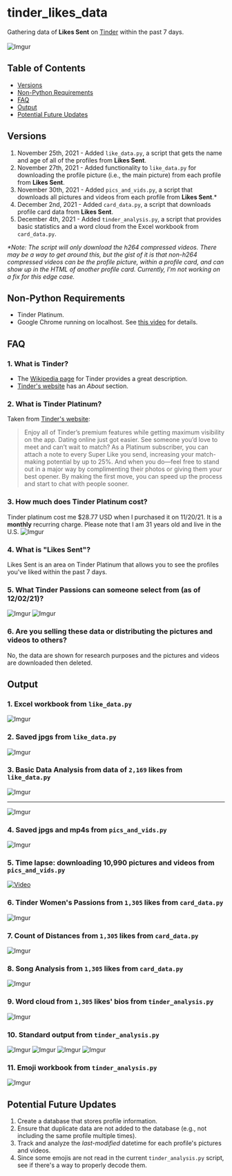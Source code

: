 # tinder_likes_data
Gathering data of **Likes Sent** on [Tinder](https://tinder.com/) within the past 7 days. <br><br>
![Imgur](https://imgur.com/hSVjccD.jpg)

## Table of Contents
- [Versions](#versions)
- [Non-Python Requirements](#non-python-requirements)
- [FAQ](#faq)
- [Output](#output)
- [Potential Future Updates](#potential-future-updates)

## Versions
1. November 25th, 2021 - Added `like_data.py`, a script that gets the name and age of all of the profiles from **Likes Sent**.
2. November 27th, 2021 - Added functionality to `like_data.py` for downloading the profile picture (i.e., the main picture) from each profile from **Likes Sent**.
3. November 30th, 2021 - Added `pics_and_vids.py`, a script that downloads all pictures and videos from each profile from **Likes Sent**.*
4. December 2nd, 2021 - Added `card_data.py`, a script that downloads profile card data from **Likes Sent**.
5. December 4th, 2021 - Added `tinder_analysis.py`, a script that provides basic statistics and a word cloud from the Excel workbook from `card_data.py`.

*\*Note: The script will only download the h264 compressed videos. There may be a way to get around this, but the gist of it is that non-h264 compressed videos can be the profile picture, within a profile card, and can show up in the HTML of another profile card. Currently, I'm not working on a fix for this edge case.*

## Non-Python Requirements
- Tinder Platinum.
- Google Chrome running on localhost. See [this video](https://youtu.be/FVumnHy5Tzo) for details.

## FAQ
### 1. What is Tinder?
- The [Wikipedia page](https://en.wikipedia.org/wiki/Tinder_(app)) for Tinder provides a great description.
- [Tinder's website](https://tinder.com/about-tinder) has an *About* section.

### 2. What is Tinder Platinum?
Taken from [Tinder's website](https://tinder.com/feature/platinum):
> Enjoy all of Tinder’s premium features while getting maximum visibility on the app. Dating online just got easier. See someone you’d love to meet and can’t wait to match? As a Platinum subscriber, you can attach a note to every Super Like you send, increasing your match-making potential by up to 25%. And when you do—feel free to stand out in a major way by complimenting their photos or giving them your best opener. By making the first move, you can speed up the process and start to chat with people sooner.

### 3. How much does Tinder Platinum cost?
Tinder platinum cost me $28.77 USD when I purchased it on 11/20/21. It is a **monthly** recurring charge. Please note that I am 31 years old and live in the U.S.
![Imgur](https://imgur.com/x7R0ruB.jpg)

### 4. What is "Likes Sent"?
Likes Sent is an area on Tinder Platinum that allows you to see the profiles you've liked within the past 7 days.

### 5. What Tinder Passions can someone select from (as of 12/02/21)?
![Imgur](https://imgur.com/3d1hBA8.jpg)
![Imgur](https://imgur.com/7uwIFnM.jpg)

### 6. Are you selling these data or distributing the pictures and videos to others?
No, the data are shown for research purposes and the pictures and videos are downloaded then deleted.

## Output
### 1. Excel workbook from `like_data.py`
![Imgur](https://imgur.com/6WjLKCs.jpg)

### 2. Saved jpgs from `like_data.py`
![Imgur](https://imgur.com/gD7bIJ4.jpg)

### 3. Basic Data Analysis from data of `2,169` likes from `like_data.py`
![Imgur](https://i.imgur.com/IbCubjv.png)
***
![Imgur](https://i.imgur.com/0Bhshd2.png)

### 4. Saved jpgs and mp4s from `pics_and_vids.py`
![Imgur](https://imgur.com/DjmsSP6.jpg)

### 5. Time lapse: downloading 10,990 pictures and videos from `pics_and_vids.py`
[![Video](http://img.youtube.com/vi/ZWvZJnCau0s/0.jpg)](https://www.youtube.com/watch?v=ZWvZJnCau0s "Tinder Time Lapse")

### 6. Tinder Women's Passions from `1,305` likes from `card_data.py`
![Imgur](https://imgur.com/WPltmKJ.jpg)

### 7. Count of Distances from `1,305` likes from `card_data.py`
![Imgur](https://imgur.com/cyTA2nO.jpg)

### 8. Song Analysis from `1,305` likes from `card_data.py`
![Imgur](https://imgur.com/VotItmm.jpg)

### 9. Word cloud from `1,305` likes' bios from `tinder_analysis.py`
![Imgur](https://imgur.com/Ev2Yud3.jpg)

### 10. Standard output from `tinder_analysis.py`
![Imgur](https://imgur.com/fy9ItA6.jpg)
![Imgur](https://imgur.com/OWIYa6R.jpg)
![Imgur](https://imgur.com/H1gP5st.jpg)
![Imgur](https://imgur.com/5t5Qt63.jpg)

### 11. Emoji workbook from `tinder_analysis.py`
![Imgur](https://imgur.com/YbWLuR3.jpg)

## Potential Future Updates
1. Create a database that stores profile information.
2. Ensure that duplicate data are not added to the database (e.g., not including the same profile multiple times).
3. Track and analyze the *last-modified* datetime for each profile's pictures and videos.
4. Since some emojis are not read in the current `tinder_analysis.py` script, see if there's a way to properly decode them.
